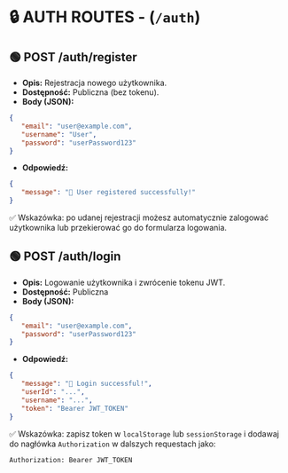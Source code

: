# 🔒 AUTH ROUTES - (`/auth`)

## 🟢 POST /auth/register

 - **Opis:** Rejestracja nowego użytkownika.
 - **Dostępność:** Publiczna (bez tokenu).
 - **Body (JSON):**

 ```json
 {
    "email": "user@example.com",
    "username": "User",
    "password": "userPassword123"
}
```
 - **Odpowiedź:**
 ```json
 {
    "message": "🍏 User registered successfully!"
}
```

✅ Wskazówka: po udanej rejestracji możesz automatycznie zalogować użytkownika lub przekierować go do formularza logowania.

## 🟢 POST /auth/login

 - **Opis:** Logowanie użytkownika i zwrócenie tokenu JWT.
 - **Dostępność:** Publiczna
 - **Body (JSON):**

 ```json
 {
    "email": "user@example.com",
    "password": "userPassword123"
}
```
 - **Odpowiedź:**
 ```json
 {
    "message": "🍏 Login successful!",
    "userId": "...",
    "username": "...",
    "token": "Bearer JWT_TOKEN"
}
```

✅ Wskazówka: zapisz token w `localStorage` lub `sessionStorage` i dodawaj do nagłówka `Authorization` w dalszych requestach jako: 
```
Authorization: Bearer JWT_TOKEN
```